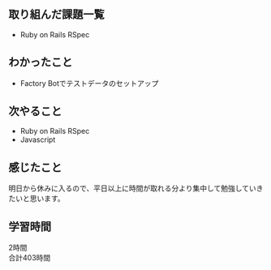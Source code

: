## 取り組んだ課題一覧
- Ruby on Rails RSpec

## わかったこと
- Factory Botでテストデータのセットアップ

## 次やること
- Ruby on Rails RSpec
- Javascript

## 感じたこと
明日から休みに入るので、平日以上に時間が取れる分より集中して勉強していきたいと思います。


## 学習時間
2時間<br />
合計403時間